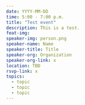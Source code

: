 ```yaml
---
date: YYYY-MM-DD
time: 5:00 - 7:00 p.m.
title: "Test event"
description: This is a test.
feat-img:
speaker-img: person.png
speaker-name: Name
speaker-title: Title
speaker-org: Organization
speaker-org-link: x 
location: TBD
rsvp-link: x
topics:
  - topic
  - topic
  - topic
---
```


